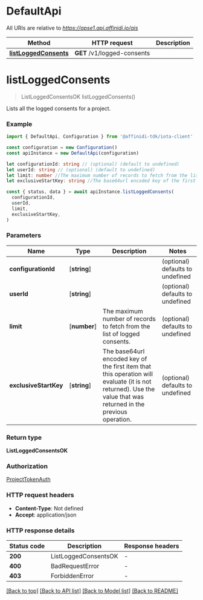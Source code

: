# DefaultApi

All URIs are relative to *https://apse1.api.affinidi.io/ais*

| Method                                        | HTTP request                | Description |
| --------------------------------------------- | --------------------------- | ----------- |
| [**listLoggedConsents**](#listloggedconsents) | **GET** /v1/logged-consents |             |

# **listLoggedConsents**

> ListLoggedConsentsOK listLoggedConsents()

Lists all the logged consents for a project.

### Example

```typescript
import { DefaultApi, Configuration } from '@affinidi-tdk/iota-client'

const configuration = new Configuration()
const apiInstance = new DefaultApi(configuration)

let configurationId: string // (optional) (default to undefined)
let userId: string // (optional) (default to undefined)
let limit: number //The maximum number of records to fetch from the list of logged consents. (optional) (default to undefined)
let exclusiveStartKey: string //The base64url encoded key of the first item that this operation will evaluate (it is not returned). Use the value that was returned in the previous operation. (optional) (default to undefined)

const { status, data } = await apiInstance.listLoggedConsents(
  configurationId,
  userId,
  limit,
  exclusiveStartKey,
)
```

### Parameters

| Name                  | Type         | Description                                                                                                                                                    | Notes                            |
| --------------------- | ------------ | -------------------------------------------------------------------------------------------------------------------------------------------------------------- | -------------------------------- |
| **configurationId**   | [**string**] |                                                                                                                                                                | (optional) defaults to undefined |
| **userId**            | [**string**] |                                                                                                                                                                | (optional) defaults to undefined |
| **limit**             | [**number**] | The maximum number of records to fetch from the list of logged consents.                                                                                       | (optional) defaults to undefined |
| **exclusiveStartKey** | [**string**] | The base64url encoded key of the first item that this operation will evaluate (it is not returned). Use the value that was returned in the previous operation. | (optional) defaults to undefined |

### Return type

**ListLoggedConsentsOK**

### Authorization

[ProjectTokenAuth](../README.md#ProjectTokenAuth)

### HTTP request headers

- **Content-Type**: Not defined
- **Accept**: application/json

### HTTP response details

| Status code | Description          | Response headers |
| ----------- | -------------------- | ---------------- |
| **200**     | ListLoggedConsentsOK | -                |
| **400**     | BadRequestError      | -                |
| **403**     | ForbiddenError       | -                |

[[Back to top]](#) [[Back to API list]](../README.md#documentation-for-api-endpoints) [[Back to Model list]](../README.md#documentation-for-models) [[Back to README]](../README.md)
